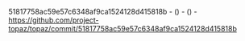 51817758ac59e57c6348af9ca1524128d415818b -  () -  () - https://github.com/project-topaz/topaz/commit/51817758ac59e57c6348af9ca1524128d415818b
